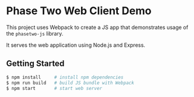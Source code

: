# Phase Two Web Client Demo

This project uses Webpack to create a JS app that demonstrates usage of the `phasetwo-js` library.

It serves the web application using Node.js and Express.

## Getting Started

```bash
$ npm install     # install npm dependencies
$ npm run build   # build JS bundle with Webpack
$ npm start       # start web server
```
